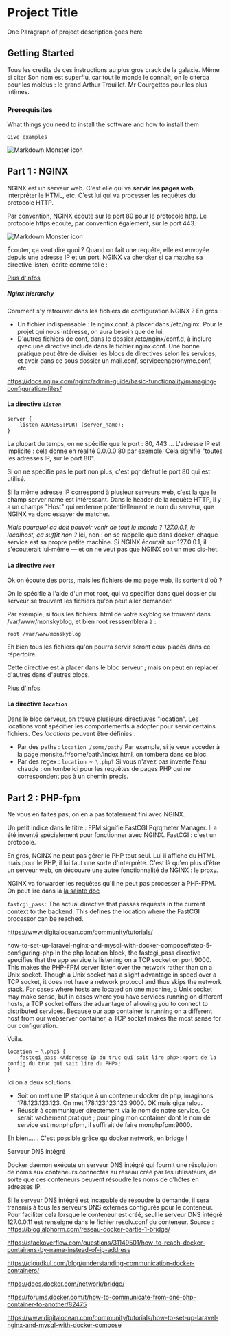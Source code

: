 # Project Title

One Paragraph of project description goes here

## Getting Started

Tous les credits de ces instructions au plus gros crack de la galaxie. Même si citer Son nom est superflu, car tout le monde le connaît, on le citerqa pour les moldus : le grand Arthur Trouillet. Mr Courgettos pour les plus intimes.

### Prerequisites

What things you need to install the software and how to install them

```
Give examples
```
<img src="https://miro.medium.com/max/1400/1*4ggdo8ZeFqae_j9r09fPNA.png"
     alt="Markdown Monster icon" />



## Part 1 : NGINX

NGINX est un serveur web. C'est elle qui va **servir les pages web**, interpréter le HTML, etc. C'est lui qui va processer les requêtes du protocole  HTTP.




Par convention, NGINX écoute sur le port 80 pour le protocole http. Le protocole https écoute, par convention également, sur le port 443.

<img src="https://miro.medium.com/max/1276/0*m_Rey9rU_HIi674J.jpg"
     alt="Markdown Monster icon" />

Écouter, ça veut dire quoi ?
Quand on fait une requête, elle est envoyée depuis une adresse IP et un port. NGINX va chercker si ca matche sa directive listen, écrite comme telle :

[Plus d'infos](http://nginx.org/en/docs/http/request_processing.html)



##### Nginx hierarchy

Comment s'y retrouver dans les fichiers de configuration NGINX ?
En gros :
- Un fichier indispensable : le nginx.conf, à placer dans /etc/nginx.
	Pour le projet qui nous intéresse, on aura besoin que de lui.
- D'autres fichiers de conf, dans le dossier /etc/nginx/conf.d, à inclure qvec une directive include dans le fichier nginx.conf. Une bonne pratique peut être de diviser les blocs de directives selon les services, et avoir dans ce sous dossier un mail.conf, serviceenacronyme.conf, etc.

https://docs.nginx.com/nginx/admin-guide/basic-functionality/managing-configuration-files/


#### La directive *```listen```*
```
server {
    listen ADDRESS:PORT (server_name);
}
```
La plupart du temps, on ne spécifie que le port : 80, 443 ...
L'adresse IP est implicite : cela donne en réalité 0.0.0.0:80 par exemple. Cela signifie "toutes les adresses IP, sur le port 80".

Si on ne spécifie pas le port non plus, c'est pqr défaut le port 80 qui est utilisé.

Si la même adresse IP correspond à plusieur serveurs web, c'est la que le champ server name est intéressant. Dans le header de la requête HTTP, il y a un champs "Host" qui renferme potentiellement le nom du serveur, que NGINX va donc essayer de matcher.

*Mais pourquoi ca doit pouvoir venir de tout le monde ? 127.0.0.1, le localhost, ça suffit non ?*
Ici, non : on se rappelle que dans docker, chaque service est sa propre petite machine. Si NGINX écoutait sur 127.0.0.1, il s'écouterait lui-même — et on ne veut pas que NGINX soit un mec cis-het.


#### La directive *```root```*

Ok on écoute des ports, mais les fichiers de ma page web, ils sortent d'où ?

On le spécifie à l'aide d'un mot root, qui va spécifier dans quel dossier du serveur se trouvent les fichiers qu'on peut aller demander.

Par exemple, si tous les fichiers .html de votre skyblog se trouvent dans /var/www/monskyblog, et bien root resssemblera à :

```root /var/www/monskyblog```

Eh bien tous les fichiers qu'on pourra servir seront ceux placés dans ce répertoire.

Cette directive est à placer dans le bloc serveur ; mais on peut en replacer d'autres dans d'autres blocs.


[Plus d'infos](https://docs.nginx.com/nginx/admin-guide/web-server/web-server/)



#### La directive *```location```*
Dans le bloc serveur, on trouve plusieurs directiuves "location".
Les locations vont spécifier les comportements à adopter pour servir certains fichiers. Ces *locations* peuvent être définies :
- Par des paths : ```location /some/path/```
	Par exemple, si je veux acceder à la page monsite.fr/some/path/index.html, on tombera dans ce bloc.
- Par des regex : ```location ~ \.php?```
	Si vous n'avez pas inventé l'eau chaude : on tombe ici pour les requêtes de pages PHP qui ne correspondent pas à un chemin précis.



## Part 2 : PHP-fpm

Ne vous en faites pas, on en a pas totalement fini avec NGINX.

Un petit indice dans le titre : FPM signifie FastCGI Pqrqmeter Manager. Il a été inventé spécialement pour fonctionner avec NGINX.
FastCGI : c'est un protocole.

En gros, NGINX ne peut pas gérer le PHP tout seul. Lui il affiche du HTML, mais pour le PHP, il lui faut une sorte d'interprète. C'est là qu'en plus d'être un serveur web, on découvre une autre fonctionnalité de NGINX : le proxy.

NGINX va forwarder les requêtes qu'il ne peut pas processer à PHP-FPM.
On peut lire dans la [la sainte doc](https://www.digitalocean.com/community/tutorials/understanding-and-implementing-fastcgi-proxying-in-nginx)

``` fastcgi_pass: ``` The actual directive that passes requests in the current context to the backend. This defines the location where the FastCGI processor can be reached.

https://www.digitalocean.com/community/tutorials/

how-to-set-up-laravel-nginx-and-mysql-with-docker-compose#step-5-configuring-php
In the php location block, the fastcgi_pass directive specifies that the app service is listening on a TCP socket on port 9000. This makes the PHP-FPM server listen over the network rather than on a Unix socket. Though a Unix socket has a slight advantage in speed over a TCP socket, it does not have a network protocol and thus skips the network stack. For cases where hosts are located on one machine, a Unix socket may make sense, but in cases where you have services running on different hosts, a TCP socket offers the advantage of allowing you to connect to distributed services. Because our app container is running on a different host from our webserver container, a TCP socket makes the most sense for our configuration.




Voila.
```
location ~ \.php$ {
    fastcgi_pass <Addresse Ip du truc qui sait lire php>:<port de la config du truc qui sait lire du PHP>;
}
```
Ici on a deux solutions :
- Soit on met une IP statique à un conteneur docker de php, imaginons 178.123.123.123.
On met 178.123.123.123:9000. OK mais giga relou.
- Réussir à communiquer directement via le nom de notre service. Ce serait vachement pratique ; pour ping mon container dont le nom de service est monphpfpm, il suffirait de faire monphpfpm:9000.

Eh bien...... C'est possible grâce qu docker network, en bridge !




Serveur DNS intégré

Docker daemon exécute un serveur DNS intégré qui fournit une résolution de noms aux conteneurs connectés au réseau créé par les utilisateurs, de sorte que ces conteneurs peuvent résoudre les noms de d’hôtes en adresses IP.

Si le serveur DNS intégré est incapable de résoudre la demande, il sera transmis à tous les serveurs DNS externes configurés pour le conteneur. Pour faciliter cela lorsque le conteneur est créé, seul le serveur DNS intégré 127.0.0.11 est renseigné dans le fichier resolv.conf du conteneur.
Source : https://blog.alphorm.com/reseau-docker-partie-1-bridge/




https://stackoverflow.com/questions/31149501/how-to-reach-docker-containers-by-name-instead-of-ip-address 



https://cloudkul.com/blog/understanding-communication-docker-containers/

https://docs.docker.com/network/bridge/

https://forums.docker.com/t/how-to-communicate-from-one-php-container-to-another/82475



https://www.digitalocean.com/community/tutorials/how-to-set-up-laravel-nginx-and-mysql-with-docker-compose





